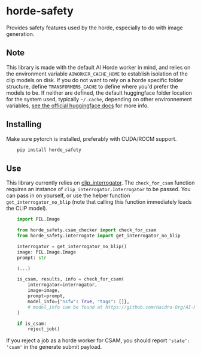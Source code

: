 # horde-safety
Provides safety features used by the horde, especially to do with image generation.

## Note

This library is made with the default AI Horde worker in mind, and relies on the environment variable `AIWORKER_CACHE_HOME` to establish isolation of the clip models on disk. If you do not want to rely on a horde specific folder structure, define `TRANSFORMERS_CACHE` to define where you'd prefer the models to be. If neither are defined, the default huggingface folder location for the system used, typically `~/.cache`, depending on other environnement variables, [see the official huggingface docs](https://huggingface.co/docs/transformers/installation#cache-setup) for more info.

## Installing

Make sure pytorch is installed, preferably with CUDA/ROCM support.

```bash
    pip install horde_safety
```

## Use

This library currently relies on [clip_interrogator](https://github.com/pharmapsychotic/clip-interrogator). The `check_for_csam` function requires an instance of `clip_interrogator.Interrogator` to be passed. You can pass in on yourself, or use the helper function `get_interrogator_no_blip` (note that calling this function immediately loads the CLIP model).

```python
    import PIL.Image

    from horde_safety.csam_checker import check_for_csam
    from horde_safety.interrogate import get_interrogator_no_blip

    interrogator = get_interrogator_no_blip()
    image: PIL.Image.Image
    prompt: str

    (...)

    is_csam, results, info = check_for_csam(
        interrogator=interrogator,
        image=image,
        prompt=prompt,
        model_info={"nsfw": True, "tags": []},
        # model_info can be found at https://github.com/Haidra-Org/AI-Horde-image-model-reference/
    )

    if is_csam:
        reject_job()

```

If you reject a job as a horde worker for CSAM, you should report `'state': 'csam'` in the generate submit payload.
